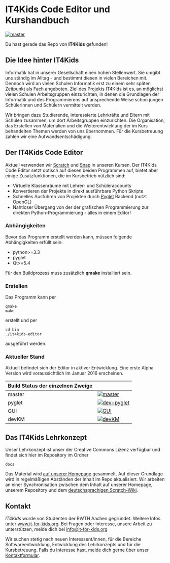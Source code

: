 # IT4Kids Code Editor und Kurshandbuch

[![master](https://travis-ci.org/stes/it4kids.svg?branch=master)](https://travis-ci.org/stes/it4kids)

Du hast gerade das Repo von **IT4Kids** gefunden!

## Die Idee hinter IT4Kids

Informatik hat in unserer Gesellschaft einen hohen Stellenwert. Sie umgibt uns ständig im Alltag - und bestimmt diesen in vielen Bereichen mit. Dennoch wird an vielen Schulen Informatik erst zu einem sehr späten Zeitpunkt als Fach angeboten. Ziel des Projekts IT4Kids ist es, an möglichst vielen Schulen Arbeitsgruppen einzurichten, in denen die Grundlagen der Informatik und des Programmierens auf ansprechende Weise schon jungen Schülerinnen und Schülern vermittelt werden.

Wir bringen dazu Studierende, interessierte Lehrkräfte und Eltern mit Schulen zusammen, um dort Arbeitsgruppen einzurichten. Die Organisation, das Erstellen von Materialien und die Weiterentwicklung der im Kurs behandelten Themen werden von uns übernommen. Für die Kursbetreuung zahlen wir eine Aufwandsentschädigung.

## Der IT4Kids Code Editor

Aktuell verwenden wir [Scratch](https://scratch.mit.edu) und [Snap](code.it-for-kids.org) in unseren Kursen. Der IT4Kids Code Editor setzt optisch auf diesen beiden Programmen auf, bietet aber einige Zusatzfunktionen, die im Kursbetrieb nützlich sind:

- Virtuelle Klassenräume mit Lehrer- und Schüleraccounts
- Konvertieren der Projekte in direkt ausführbare Python Skripte
- Schnelles Ausführen von Projekten durch [Pyglet](https://bitbucket.org/pyglet/pyglet/wiki/Home) Backend (nutzt OpenGL)
- Nahtloser Übergang von der der grafischen Programmierung zur direkten Python-Programmierung - alles in einem Editor!

### Abhängigkeiten

Bevor das Programm erstellt werden kann, müssen folgende Abhängigkeiten erfüllt sein:

- python>=3.3
- pyglet
- Qt>=5.4

Für den Buildprozess muss zusätzlich **qmake** installiert sein.

### Erstellen

Das Programm kann per

```
qmake
make
```

erstellt und per 

```
cd bin
./it4kids-editor
```

ausgeführt werden.

### Aktueller Stand

Aktuell befindet sich der Editor in aktiver Entwicklung. Eine erste Alpha Version wird voraussichtlich im Januar 2016 erscheinen.

|    Build Status der einzelnen Zweige                                                                                ||
|-------|--------------------------------------------------------------------------------------------------------------|
|master | [![master](https://travis-ci.org/stes/it4kids.svg?branch=master)](https://travis-ci.org/stes/it4kids)        |
|pyglet | [![dev-pyglet](https://travis-ci.org/stes/it4kids.svg?branch=dev-pyglet)](https://travis-ci.org/stes/it4kids)|
|GUI    | [![GUI](https://travis-ci.org/stes/it4kids.svg?branch=GUI)](https://travis-ci.org/stes/it4kids)       |
|devKM  | [![devKM](https://travis-ci.org/stes/it4kids.svg?branch=devKM)](https://travis-ci.org/stes/it4kids)       |

## Das IT4Kids Lehrkonzept

Unser Lehrkonzept ist unser der Creative Commons Lizenz verfügbar und findet sich hier im Repository im Ordner
```
docs
```

Das Material wird [auf unserer Homepage](www.it-for-kids.org/projects) gesammelt. Auf dieser Grundlage wird in regelmäßigen Abständen der Inhalt im Repo aktualisiert. Wir arbeiten an einer Synchronisation zwischen dem Inhalt auf unserer Homepage, unserem Repository und dem [deutschsprachigen Scratch-Wiki](http://scratch-dach.info/wiki/Kategorie:IT4Kids_Projektsammlung).

## Kontakt

*IT4Kids* wurde von Studenten der RWTH Aachen gegründet. Weitere Infos unter www.it-for-kids.org.
Bei Fragen oder Interesse, unsere Arbeit zu unterstützen, melde dich bei info@it-for-kids.org

Wir suchen stetig nach neuen Interessent/innen, für die Bereiche Softwareentwicklung, Entwicklung des Lehrkonzepts und für die Kursbetreuung. Falls du Interesse hast, melde dich gerne über unser [Kontaktformular](http://www.it-for-kids.org/contact).
